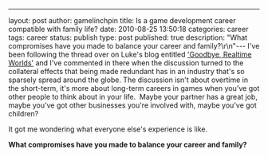 ---
layout: post
author: gamelinchpin
title: Is a game development career compatible with family life?
date: 2010-08-25 13:50:18
categories: career
tags: career
status: publish
type: post
published: true
description: "What compromises have you made to balance your career and family?\\r\\n"---
I've been following the thread over on Luke's blog entitled ['Goodbye,
Realtime
Worlds'](http://lukehalliwell.wordpress.com/2010/08/19/goodbye-realtime-worlds/) and
I've commented in there when the discussion turned to the collateral
effects that being made redundant has in an industry that's so sparsely
spread around the globe. The discussion isn't about overtime in the
short-term, it's more about long-term careers in games when you've got
other people to think about in your life.  Maybe your partner has a
great job, maybe you've got other businesses you're involved with, maybe
you've got children?

It got me wondering what everyone else's experience is like.

**What compromises have you made to balance your career and family?**
